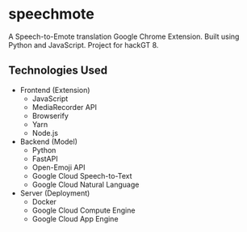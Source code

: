 # speechmote
A Speech-to-Emote translation Google Chrome Extension. Built using Python and JavaScript. Project for hackGT 8.

## Technologies Used
- Frontend (Extension)
    - JavaScript
    - MediaRecorder API
    - Browserify
    - Yarn
    - Node.js
- Backend (Model)
    - Python
    - FastAPI
    - Open-Emoji API
    - Google Cloud Speech-to-Text
    - Google Cloud Natural Language
- Server (Deployment)
    - Docker
    - Google Cloud Compute Engine
    - Google Cloud App Engine
